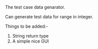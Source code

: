 The test case data genarator.

Can generate test data for range in integer.

Things to be added:-
1. String return type
2. A simple nice GUI
